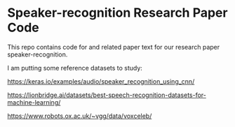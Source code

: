# Speaker-recognition Research Paper Code
This repo contains code for and related paper text for our research paper speaker-recognition.

I am putting some reference datasets to study:

https://keras.io/examples/audio/speaker_recognition_using_cnn/

https://lionbridge.ai/datasets/best-speech-recognition-datasets-for-machine-learning/

https://www.robots.ox.ac.uk/~vgg/data/voxceleb/
